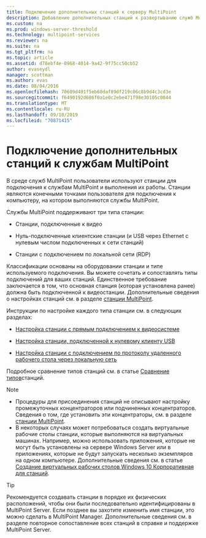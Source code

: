 ```yaml
---
title: Подключение дополнительных станций к серверу MultiPoint
description: Добавление дополнительных станций к развертыванию служб MultiPoint
ms.custom: na
ms.prod: windows-server-threshold
ms.technology: multipoint-services
ms.reviewer: na
ms.suite: na
ms.tgt_pltfrm: na
ms.topic: article
ms.assetid: d78ebf4e-0968-4014-9a42-9f75cc50cb52
author: evaseydl
manager: scottman
ms.author: evas
ms.date: 08/04/2016
ms.openlocfilehash: 70609d491f5eb60daf89df219c06c8b9d4c3cd3e
ms.sourcegitcommit: f6490192d686f0a1e0c2ebe471f98e30105c0844
ms.translationtype: MT
ms.contentlocale: ru-RU
ms.lasthandoff: 09/10/2019
ms.locfileid: "70871415"
---
```

# <a name="attach-additional-stations-to-multipoint-services"></a>Подключение дополнительных станций к службам MultiPoint
В среде служб MultiPoint пользователи используют станции для подключения к службам MultiPoint и выполнения их работы. Станции являются конечными точками пользователя для подключения к компьютеру, на котором выполняются службы MultiPoint.  
  
Службы MultiPoint поддерживают три типа станции:  
  
-   Станции, подключенные к видео  
  
-   Нуль-подключенные клиентские станции (и USB через Ethernet с нулевым числом подключенных к сети станций)  
  
-   Станции с подключением по локальной сети (RDP)  
  
Классификации основаны на оборудовании станции и типе используемого подключения. Вы можете сочетать и сопоставлять типы подключений для ваших станций. Единственное требование заключается в том, что основная станция (которая установлена ранее) должна быть подключенной к видеостанции. Дополнительные сведения о настройках станций см. в разделе [станции MultiPoint](MultiPoint-services-Stations.md).  
  
Инструкции по настройке каждого типа станции см. в следующих разделах:  
  
-   [Настройка станции с прямым подключением к видеосистеме](Set-up-a-direct-video-connected-station-in-MultiPoint-services.md)  
  
-   [Настройка станции, подключенной к нулевому клиенту USB](Set-up-a-USB-zero-client-connected-station-in-MultiPoint-services.md)  
  
-   [Настройка станции с подключением по протоколу удаленного рабочего стола через локальную сеть](Set-up-an-RDP-over-LAN-connected-station-in-MultiPoint-services.md)  
  
Подробное сравнение типов станций см. в статье [Сравнение типов](multipoint-services-stations.md#BKMK_StationTypeComparison)станций.  
  
> [!NOTE]  
> -   Процедуры для присоединения станций не описывают настройку промежуточных концентраторов или подчиненных концентраторов. Сведения о том, где установить эти концентраторы, см. в разделе [станции MultiPoint](MultiPoint-services-Stations.md).  
> -   В некоторых случаях может потребоваться создать виртуальные рабочие столы станции, которые выполняются на виртуальных машинах. Например, можно использовать приложения, которые не могут быть установлены на сервере Windows Server или в приложениях, которые не будут запускать несколько экземпляров на одном компьютере. Дополнительные сведения см. в статье [Создание виртуальных рабочих столов Windows 10 Корпоративная для станций](Create-Windows-10-Enterprise-virtual-desktops-for-stations.md).  
  
> [!TIP]  
> Рекомендуется создавать станции в порядке их физических расположений, чтобы они были последовательно идентифицированы в MultiPoint Server. Если позднее вы захотите изменить имя станции, это можно сделать в MultiPoint Manager. Дополнительные сведения см. в разделе повторное сопоставление всех станций в справке и поддержке MultiPoint Server.